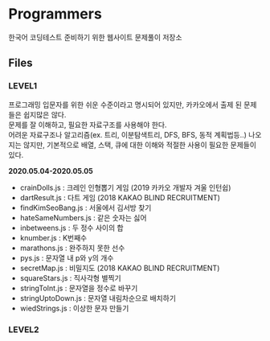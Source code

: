 # **Programmers**
한국어 코딩테스트 준비하기 위한 웹사이트 문제풀이 저장소

## **Files**

### **LEVEL1**
프로그래밍 입문자를 위한 쉬운 수준이라고 명시되어 있지만, 카카오에서 출제 된 문제들은 쉽지많은 않다. <br/>
문제를 잘 이해하고, 필요한 자료구조를 사용해야 한다. <br/>
어려운 자료구조나 알고리즘(ex. 트리, 이분탐색트리, DFS, BFS, 동적 계획법등..) 나오지는 않지만, 기본적으로 배열, 스택, 큐에 대한 이해와 적절한 사용이 필요한 문제들이 있다.

**2020.05.04-2020.05.05**
- crainDolls.js : 크레인 인형뽑기 게임 (2019 카카오 개발자 겨울 인턴쉽)
- dartResult.js : 다트 게임 (2018 KAKAO BLIND RECRUITMENT)
- findKimSeoBang.js : 서울에서 김서방 찾기
- hateSameNumbers.js : 같은 숫자는 싫어
- inbetweens.js : 두 정수 사이의 합
- knumber.js : K번째수
- marathons.js : 완주하지 못한 선수
- pys.js : 문자열 내 p와 y의 개수
- secretMap.js : 비밀지도 (2018 KAKAO BLIND RECRUITMENT)
- squareStars.js : 직사각형 별찍기
- stringToInt.js : 문자열을 정수로 바꾸기
- stringUptoDown.js : 문자열 내림차순으로 배치하기
- wiedStrings.js : 이상한 문자 만들기

### **LEVEL2**


